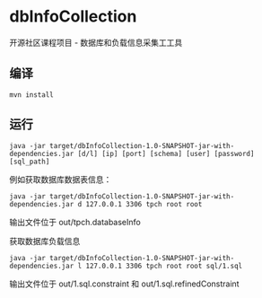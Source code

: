 # dbInfoCollection
开源社区课程项目 - 数据库和负载信息采集⼯工具

## 编译
```
mvn install
```

## 运行
```
java -jar target/dbInfoCollection-1.0-SNAPSHOT-jar-with-dependencies.jar [d/l] [ip] [port] [schema] [user] [password] [sql_path]
```
例如获取数据库数据表信息：
```
java -jar target/dbInfoCollection-1.0-SNAPSHOT-jar-with-dependencies.jar d 127.0.0.1 3306 tpch root root
```
输出文件位于 out/tpch.databaseInfo

获取数据库负载信息
```
java -jar target/dbInfoCollection-1.0-SNAPSHOT-jar-with-dependencies.jar l 127.0.0.1 3306 tpch root root sql/1.sql
```
输出文件位于 out/1.sql.constraint 和 out/1.sql.refinedConstraint
